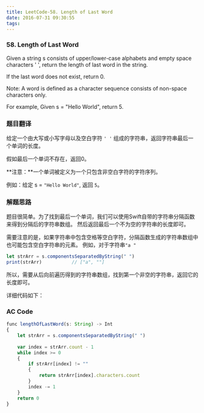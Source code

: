 ```yaml
---
title: LeetCode-58. Length of Last Word
date: 2016-07-31 09:30:55
tags:
---
```


### 58. Length of Last Word

Given a string s consists of upper/lower-case alphabets and empty space characters ' ', return the length of last word in the string.

If the last word does not exist, return 0.

Note: A word is defined as a character sequence consists of non-space characters only.

For example, 
Given s = "Hello World",
return 5.

### 题目翻译

给定一个由大写或小写字母以及空白字符 `' '` 组成的字符串，返回字符串最后一个单词的长度。

假如最后一个单词不存在，返回0。

**注意：**一个单词被定义为一个只包含非空白字符的字符序列。

例如：给定 s = `"Hello World"`, 返回 `5`。 

### 解题思路

题目很简单。为了找到最后一个单词，我们可以使用Swift自带的字符串分隔函数来得到分隔后的字符串数组。
然后返回最后一个不为空的字符串的长度即可。

需要注意的是，如果字符串中包含空格等空白字符，分隔函数生成的字符串数组中也可能包含空白字符串的元素。
例如，对于字符串`"a "`

```javascript
let strArr = s.componentsSeparatedByString(" ")
print(strArr)			// ["a", ""]
```

所以，需要从后向前遍历得到的字符串数组，找到第一个非空的字符串，返回它的长度即可。

详细代码如下：

### AC Code

```javascript
func lengthOfLastWord(s: String) -> Int
{
    let strArr = s.componentsSeparatedByString(" ")
    
    var index = strArr.count - 1
    while index >= 0
    {
        if strArr[index] != ""
        {
            return strArr[index].characters.count
        }
        index -= 1
    }
    return 0
}
```
